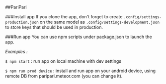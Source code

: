 ##PariPari


###Install app
If you clone the app, don't forget to create `.config/settings-production.json` on the same model as `.config/settings-development.json` to store keys that should be used in production.

###Run app
You can use npm scripts under package.json to launch the app.

*Examples :*

`$ npm start` : run app on local machine with dev settings

`$ npm run prod device` : install and run app on your android device, using remote DB from paripari.meteor.com (you can change it).

